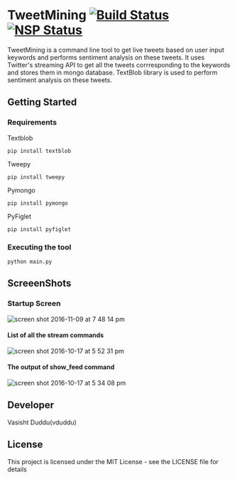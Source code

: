 # TweetMining   [![Build Status](https://travis-ci.org/vduddu/TweetMining.svg?branch=master)](https://travis-ci.org/vduddu/TweetMining) [![NSP Status](https://nodesecurity.io/orgs/vduddu/projects/efc25a8b-2bd8-441f-ac0e-1d0e16be5e3c/badge)](https://nodesecurity.io/orgs/vduddu/projects/efc25a8b-2bd8-441f-ac0e-1d0e16be5e3c)
TweetMining is a command line tool to get live tweets based on user input keywords and performs sentiment analysis on these tweets. It uses Twitter's streaming API to get all the tweets corrresponding to the keywords and stores them in mongo database.
TextBlob library is used to perform sentiment analysis on these tweets.

## Getting Started

### Requirements

Textblob
    
    pip install textblob
    
Tweepy
    
    pip install tweepy
  
Pymongo
    
    pip install pymongo
    
PyFiglet

    pip install pyfiglet
 
### Executing the tool

    python main.py
 
## ScreeenShots


### Startup Screen

![screen shot 2016-11-09 at 7 48 14 pm](https://cloud.githubusercontent.com/assets/20644368/20141258/87cf6572-a6b5-11e6-8935-f323e1696bc9.png)

#### List of all the stream commands

![screen shot 2016-10-17 at 5 52 31 pm](https://cloud.githubusercontent.com/assets/20644368/19441152/3def8d9e-94a2-11e6-966c-6442670acbff.png)


#### The output of show_feed command

![screen shot 2016-10-17 at 5 34 08 pm](https://cloud.githubusercontent.com/assets/20644368/19441113/1bf4a90e-94a2-11e6-9100-26b2e0756221.png)

## Developer
Vasisht Duddu(vduddu)

## License
This project is licensed under the MIT License - see the LICENSE file for details
